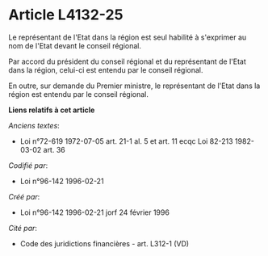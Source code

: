 # Article L4132-25

Le représentant de l'Etat dans la région est seul habilité à s'exprimer au nom de l'Etat devant le conseil régional.

Par accord du président du conseil régional et du représentant de l'Etat dans la région, celui-ci est entendu par le conseil
régional.

En outre, sur demande du Premier ministre, le représentant de l'Etat dans la région est entendu par le conseil régional.

**Liens relatifs à cet article**

_Anciens textes_:

  - Loi n°72-619 1972-07-05 art. 21-1 al. 5 et art. 11 ecqc Loi 82-213 1982-03-02 art. 36

_Codifié par_:

  - Loi n°96-142 1996-02-21

_Créé par_:

  - Loi n°96-142 1996-02-21 jorf 24 février 1996

_Cité par_:

  - Code des juridictions financières - art. L312-1 (VD)
